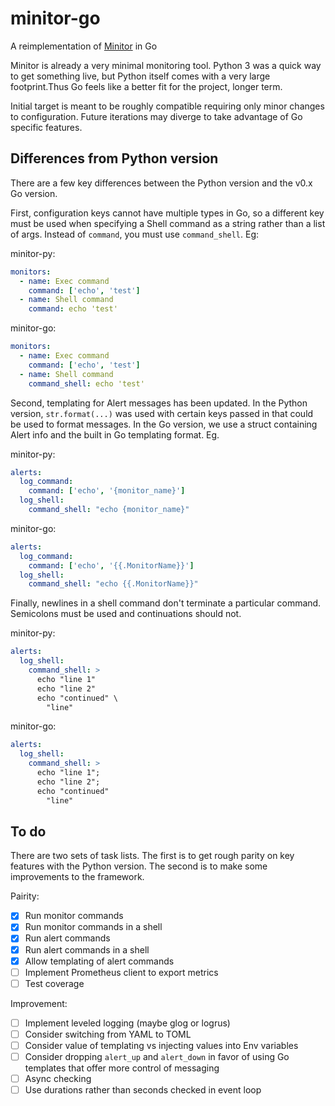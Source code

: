 # minitor-go

A reimplementation of [Minitor](https://git.iamthefij/iamthefij/minitor) in Go

Minitor is already a very minimal monitoring tool. Python 3 was a quick way to get something live, but Python itself comes with a very large footprint.Thus Go feels like a better fit for the project, longer term.

Initial target is meant to be roughly compatible requiring only minor changes to configuration. Future iterations may diverge to take advantage of Go specific features.

## Differences from Python version

There are a few key differences between the Python version and the v0.x Go version. 

First, configuration keys cannot have multiple types in Go, so a different key must be used when specifying a Shell command as a string rather than a list of args. Instead of `command`, you must use `command_shell`. Eg:

minitor-py:
```yaml
monitors:
  - name: Exec command
    command: ['echo', 'test']
  - name: Shell command
    command: echo 'test'
```

minitor-go:
```yaml
monitors:
  - name: Exec command
    command: ['echo', 'test']
  - name: Shell command
    command_shell: echo 'test'
```

Second, templating for Alert messages has been updated. In the Python version, `str.format(...)` was used with certain keys passed in that could be used to format messages. In the Go version, we use a struct containing Alert info and the built in Go templating format. Eg.

minitor-py:
```yaml
alerts:
  log_command:
    command: ['echo', '{monitor_name}']
  log_shell:
    command_shell: "echo {monitor_name}"
```

minitor-go:
```yaml
alerts:
  log_command:
    command: ['echo', '{{.MonitorName}}']
  log_shell:
    command_shell: "echo {{.MonitorName}}"
```

Finally, newlines in a shell command don't terminate a particular command. Semicolons must be used and continuations should not.

minitor-py:
```yaml
alerts:
  log_shell:
    command_shell: >
      echo "line 1"
      echo "line 2"
      echo "continued" \
        "line"
```

minitor-go:
```yaml
alerts:
  log_shell:
    command_shell: >
      echo "line 1";
      echo "line 2";
      echo "continued"
        "line"
```

## To do
There are two sets of task lists. The first is to get rough parity on key features with the Python version. The second is to make some improvements to the framework.

Pairity:

  - [x] Run monitor commands
  - [x] Run monitor commands in a shell
  - [x] Run alert commands
  - [x] Run alert commands in a shell
  - [x] Allow templating of alert commands
  - [ ] Implement Prometheus client to export metrics
  - [ ] Test coverage

Improvement:

  - [ ] Implement leveled logging (maybe glog or logrus)
  - [ ] Consider switching from YAML to TOML
  - [ ] Consider value of templating vs injecting values into Env variables
  - [ ] Consider dropping `alert_up` and `alert_down` in favor of using Go templates that offer more control of messaging
  - [ ] Async checking
  - [ ] Use durations rather than seconds checked in event loop
